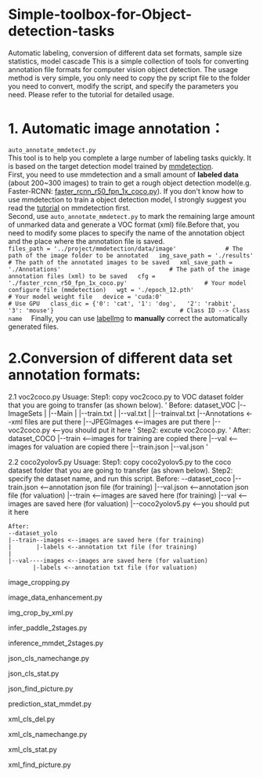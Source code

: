 # Simple-toolbox-for-Object-detection-tasks
Automatic labeling, conversion of different data set formats, sample size statistics, model cascade 
This is a simple collection of tools for converting annotation file formats for computer vision object detection. The usage method is very simple, you only need to copy the py script file to the folder you need to convert, modify the script, and specify the parameters you need. Please refer to the tutorial for detailed usage. 

# 1. Automatic image annotation：
`auto_annotate_mmdetect.py`  
This tool is to help you complete a large number of labeling tasks quickly. It is based on the target detection model trained by [mmdetection](https://github.com/open-mmlab/mmdetection).   
First, you need to use mmdetection and a small amount of **labeled data** (about 200~300 images) to train to get a rough object detection model(e.g. Faster-RCNN: [faster_rcnn_r50_fpn_1x_coco.py](https://github.com/open-mmlab/mmdetection/tree/master/configs/faster_rcnn)). If you don't know how to use mmdetection to train a object detection model, I strongly suggest you read the [tutorial](https://github.com/open-mmlab/mmdetection/blob/master/docs/2_new_data_model.md) on mmdetection first.  
Second, use `auto_annotate_mmdetect.py` to mark the remaining large amount of unmarked data and generate a VOC format (xml) file.Before that, you need to modify some places to specify the name of the annotation object and the place where the annotation file is saved.   
`
files_path = '../project/mmdetection/data/image'              # The path of the image folder to be annotated  
img_save_path = './results'                                   # The path of the annotated images to be saved  
xml_save_path = './Annotations'                               # The path of the image annotation files (xml) to be saved  
cfg = './faster_rcnn_r50_fpn_1x_coco.py'                      # Your model configure file (mmdetection)  
wgt = './epoch_12.pth'                                        # Your model weight file  
device = 'cuda:0'                                             # Use GPU  
class_dic = {'0': 'cat',
             '1': 'dog',  
             '2': 'rabbit',  
             '3': 'mouse'}                                    # Class ID --> Class name  
`
Finally, you can use [labelImg](https://github.com/tzutalin/labelImg) to **manually** correct the automatically generated files.   



# 2.Conversion of different data set annotation formats:
2.1 voc2coco.py
Usuage:
Step1: copy voc2coco.py to VOC dataset folder that you are going to transfer (as shown below).
'
  Before:
  dataset_VOC
  |--ImageSets
  |  |--Main
  |     |--train.txt
  |     |--val.txt
  |     |--trainval.txt
  |--Annotations  <--xml files are put there
  |--JPEGImages   <--images are put there
  |--voc2coco.py <--you should put it here 
'
Step2: excute voc2coco.py.
'
After:
dataset_COCO
  |--train  <--images for training are copied there
  |--val    <--images for valuation are copied there
  |--train.json
  |--val.json
'

2.2 coco2yolov5.py
Usuage:
 Step1: copy coco2yolov5.py to the coco dataset folder that you are going to transfer (as shown below).
 Step2: specify the dataset name, and run this script.
    Before:
    --dataset_coco
    |--train.json <--annotation json file (for training)
    |--val.json   <--annotation json file (for valuation)
    |--train      <--images are saved here (for training)
    |--val        <--images are saved here (for valuation)
    |--coco2yolov5.py <--you should put it here

    After:
    --dataset_yolo
    |--train--images <--images are saved here (for training)
    |       |-labels <--annotation txt file (for training)
    |
    |--val----images <--images are saved here (for valuation)
           |-labels <--annotation txt file (for valuation)


image_cropping.py

image_data_enhancement.py

img_crop_by_xml.py

infer_paddle_2stages.py

inference_mmdet_2stages.py

json_cls_namechange.py

json_cls_stat.py

json_find_picture.py



prediction_stat_mmdet.py



xml_cls_del.py

xml_cls_namechange.py

xml_cls_stat.py

xml_find_picture.py
